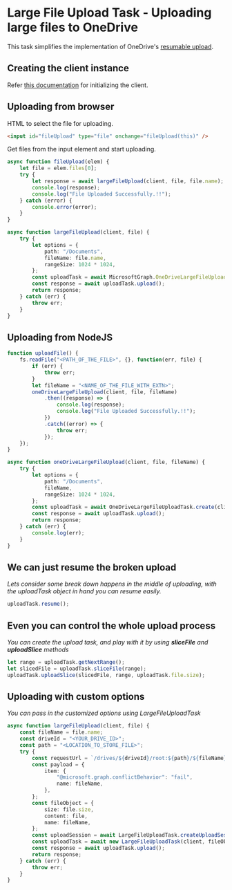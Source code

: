 # Large File Upload Task - Uploading large files to OneDrive

This task simplifies the implementation of OneDrive's [resumable upload](https://developer.microsoft.com/en-us/graph/docs/api-reference/v1.0/api/driveitem_createuploadsession).

## Creating the client instance

Refer [this documentation](../CreatingClientInstance.md) for initializing the client.

## Uploading from browser

HTML to select the file for uploading.

```HTML
<input id="fileUpload" type="file" onchange="fileUpload(this)" />
```

Get files from the input element and start uploading.

```typescript
async function fileUpload(elem) {
	let file = elem.files[0];
	try {
		let response = await largeFileUpload(client, file, file.name);
		console.log(response);
		console.log("File Uploaded Successfully.!!");
	} catch (error) {
		console.error(error);
	}
}

async function largeFileUpload(client, file) {
	try {
		let options = {
			path: "/Documents",
			fileName: file.name,
			rangeSize: 1024 * 1024,
		};
		const uploadTask = await MicrosoftGraph.OneDriveLargeFileUploadTask.create(client, file, options);
		const response = await uploadTask.upload();
		return response;
	} catch (err) {
		throw err;
	}
}
```

## Uploading from NodeJS

```typescript
function uploadFile() {
	fs.readFile("<PATH_OF_THE_FILE>", {}, function(err, file) {
		if (err) {
			throw err;
		}
		let fileName = "<NAME_OF_THE_FILE_WITH_EXTN>";
		oneDriveLargeFileUpload(client, file, fileName)
			.then((response) => {
				console.log(response);
				console.log("File Uploaded Successfully.!!");
			})
			.catch((error) => {
				throw err;
			});
	});
}

async function oneDriveLargeFileUpload(client, file, fileName) {
	try {
		let options = {
			path: "/Documents",
			fileName,
			rangeSize: 1024 * 1024,
		};
		const uploadTask = await OneDriveLargeFileUploadTask.create(client, file, options);
		const response = await uploadTask.upload();
		return response;
	} catch (err) {
		console.log(err);
	}
}
```

## We can just resume the broken upload

_Lets consider some break down happens in the middle of uploading, with the uploadTask object in hand you can resume easily._

```typescript
uploadTask.resume();
```

## Even you can control the whole upload process

_You can create the upload task, and play with it by using **sliceFile** and **uploadSlice** methods_

```typescript
let range = uploadTask.getNextRange();
let slicedFile = uploadTask.sliceFile(range);
uploadTask.uploadSlice(slicedFile, range, uploadTask.file.size);
```

## Uploading with custom options

_You can pass in the customized options using LargeFileUploadTask_

```typescript
async function largeFileUpload(client, file) {
	const fileName = file.name;
	const driveId = "<YOUR_DRIVE_ID>";
	const path = "<LOCATION_TO_STORE_FILE>";
	try {
		const requestUrl = `/drives/${driveId}/root:${path}/${fileName}:/createUploadSession`;
		const payload = {
			item: {
				"@microsoft.graph.conflictBehavior": "fail",
				name: fileName,
			},
		};
		const fileObject = {
			size: file.size,
			content: file,
			name: fileName,
		};
		const uploadSession = await LargeFileUploadTask.createUploadSession(client, requestUrl, payload);
		const uploadTask = await new LargeFileUploadTask(client, fileObject, uploadSession);
		const response = await uploadTask.upload();
		return response;
	} catch (err) {
		throw err;
	}
}
```
